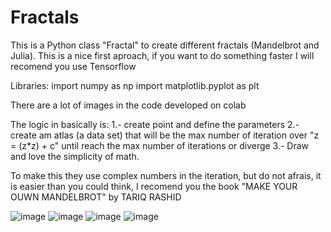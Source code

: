 # Fractals
This is a Python class "Fractal" to create different fractals (Mandelbrot and Julia).
This is a nice first aproach, if you want to do something faster I will recomend you use Tensorflow 

Libraries:
import numpy as np
import matplotlib.pyplot as plt

There are a lot of images in the code developed on colab

The logic in basically is:
1.- create point and define the parameters
2.- create am atlas (a data set) that will be the max number of iteration over "z = (z*z) + c" until reach the max number of iterations or diverge
3.- Draw and love the simplicity of math.

To make this they use complex numbers in the iteration, but do not afrais, it is easier than you could think, I recomend you the book "MAKE YOUR OUWN MANDELBROT" by TARIQ RASHID

![image](https://user-images.githubusercontent.com/46327577/114108550-49307080-98a1-11eb-874d-3ae6deb6dd0e.png)
![image](https://user-images.githubusercontent.com/46327577/114108563-50577e80-98a1-11eb-9aa9-b4d169158f27.png)
![image](https://user-images.githubusercontent.com/46327577/114108579-59485000-98a1-11eb-9ff8-2f4b6c49487f.png)
![image](https://user-images.githubusercontent.com/46327577/114108597-61a08b00-98a1-11eb-9e00-ba553fd78447.png)


